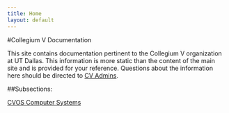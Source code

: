 ```yaml
---
title: Home
layout: default
---
```


#Collegium V Documentation

This site contains documentation pertinent to the Collegium V organization at UT Dallas.  This information is more static than the content of the main site and is provided for your reference.  Questions about the information here should be directed to [CV Admins](mailto:cvadmins@utdallas.edu).

##Subsections:

[CVOS Computer Systems](cvos)
